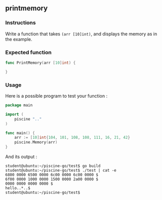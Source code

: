 ## printmemory

### Instructions

Write a function that takes `(arr [10]int)`, and displays the memory as in the example.

### Expected function

```go
func PrintMemory(arr [10]int) {

}
```

### Usage

Here is a possible program to test your function :

```go
package main

import (
	piscine ".."
)

func main() {
	arr := [10]int{104, 101, 108, 108, 111, 16, 21, 42}
	piscine.Memory(arr)
}
```

And its output :

```console
student@ubuntu:~/piscine-go/test$ go build
student@ubuntu:~/piscine-go/test$ ./test | cat -e
6800 0000 6500 0000 6c00 0000 6c00 0000 $
6f00 0000 1000 0000 1500 0000 2a00 0000 $
0000 0000 0000 0000 $
hello..*..$
student@ubuntu:~/piscine-go/test$
```
